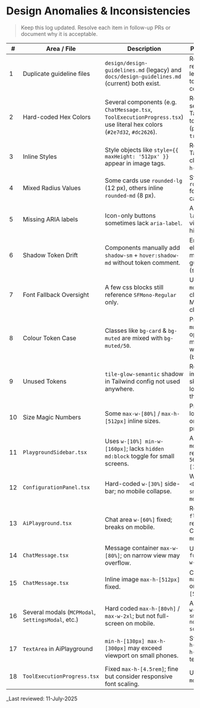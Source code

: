 # Design Anomalies & Inconsistencies

> Keep this log updated.  Resolve each item in follow-up PRs or document why it is acceptable.

| # | Area / File | Description | Proposed Fix |
|---|-------------|-------------|--------------|
| 1 | Duplicate guideline files | `design/design-guidelines.md` (legacy) and `docs/design-guidelines.md` (current) both exist. | Remove or redirect the legacy copy to avoid confusion. |
| 2 | Hard-coded Hex Colors | Several components (e.g. `ChatMessage.tsx`, `ToolExecutionProgress.tsx`) use literal hex colors (`#2e7d32`, `#dc2626`). | Replace with semantic Tailwind tokens (`positive-trend`, `error`). |
| 3 | Inline Styles | Style objects like `style={{ maxHeight: '512px' }}` appear in image tags. | Refactor to Tailwind classes (`max-h-[512px]`). |
| 4 | Mixed Radius Values | Some cards use `rounded-lg` (12 px), others inline `rounded-md` (8 px). | Standardise: `rounded-lg` for cards/modals. |
| 5 | Missing ARIA labels | Icon-only buttons sometimes lack `aria-label`. | Add `aria-label` attr or visually-hidden text. |
| 6 | Shadow Token Drift | Components manually add `shadow-sm` + `hover:shadow-md` without token comment. | Ensure elevation matches guidelines (section 1.5). |
| 7 | Font Fallback Oversight | A few css blocks still reference `SFMono-Regular` only. | Use `font-mono` Tailwind class (Geist Mono fallback chain). |
| 8 | Colour Token Case | Classes like `bg-card` & `bg-muted` are mixed with `bg-muted/50`. | Prefer `bg-muted` + opacity modifier when needed (`bg-muted/50`). |
| 9 | Unused Tokens | `tile-glow-semantic` shadow in Tailwind config not used anywhere. | Remove or implement skeleton loading tile that uses it. |
| 10 | Size Magic Numbers | Some `max-w-[80%]` / `max-h-[512px]` inline sizes. | Promote to logical utilities or container props. |
| 11 | `PlaygroundSidebar.tsx` | Uses `w-[10%] min-w-[160px]`; lacks `hidden md:block` toggle for small screens. | Add `hidden md:flex` and responsive `w-56 md:w-[10%]`. |
| 12 | `ConfigurationPanel.tsx` | Hard-coded `w-[30%]` side-bar; no mobile collapse. | Wrap in Radix `<Drawer>` for `sm` view, use `md:w-[30%]`. |
| 13 | `AiPlayground.tsx` | Chat area `w-[60%]` fixed; breaks on mobile. | Replace with `flex-1` and reorder with CSS grid at `md`+. |
| 14 | `ChatMessage.tsx` | Message container `max-w-[80%]`; on narrow view may overflow. | Use `max-w-full sm:max-w-[80%]`. |
| 15 | `ChatMessage.tsx` | Inline image `max-h-[512px]` fixed. | Convert to `max-h-[60vh]` or `md:max-h-[512px]`. |
| 16 | Several modals (`MCPModal`, `SettingsModal`, etc.) | Hard coded `max-h-[80vh]` / `max-w-2xl`; but not full-screen on mobile. | Add `sm:max-w-full sm:rounded-none sm:h-screen`. |
| 17 | `TextArea` in AiPlayground | `min-h-[130px] max-h-[300px]` may exceed viewport on small phones. | Switch to `min-h-[96px] max-h-[40vh]` and test. |
| 18 | `ToolExecutionProgress.tsx` | Fixed `max-h-[4.5rem]`; fine but consider responsive font scaling. | Use `text-xs md:text-sm`.

_Last reviewed: 11-July-2025